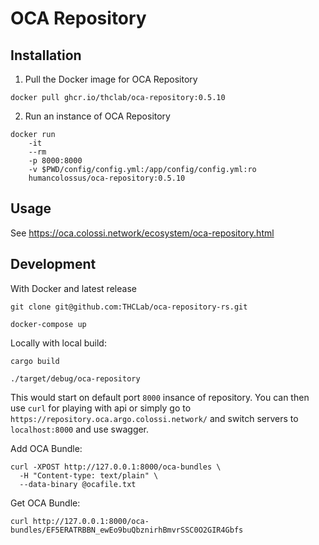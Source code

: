 # OCA Repository

## Installation

1. Pull the Docker image for OCA Repository

```
docker pull ghcr.io/thclab/oca-repository:0.5.10
```

2. Run an instance of OCA Repository

```
docker run
    -it
    --rm
    -p 8000:8000
    -v $PWD/config/config.yml:/app/config/config.yml:ro
    humancolossus/oca-repository:0.5.10
```

## Usage

See https://oca.colossi.network/ecosystem/oca-repository.html

## Development

With Docker and latest release

```
git clone git@github.com:THCLab/oca-repository-rs.git

docker-compose up
```

Locally with local build:

```
cargo build
```

```
./target/debug/oca-repository
```

This would start on default port `8000` insance of repository.
You can then use `curl` for playing with api or simply go to `https://repository.oca.argo.colossi.network/`
and switch servers to `localhost:8000` and use swagger.

Add OCA Bundle:

```
curl -XPOST http://127.0.0.1:8000/oca-bundles \
  -H "Content-type: text/plain" \
  --data-binary @ocafile.txt
```

Get OCA Bundle:

```
curl http://127.0.0.1:8000/oca-bundles/EF5ERATRBBN_ewEo9buQbznirhBmvrSSC0O2GIR4Gbfs
```

